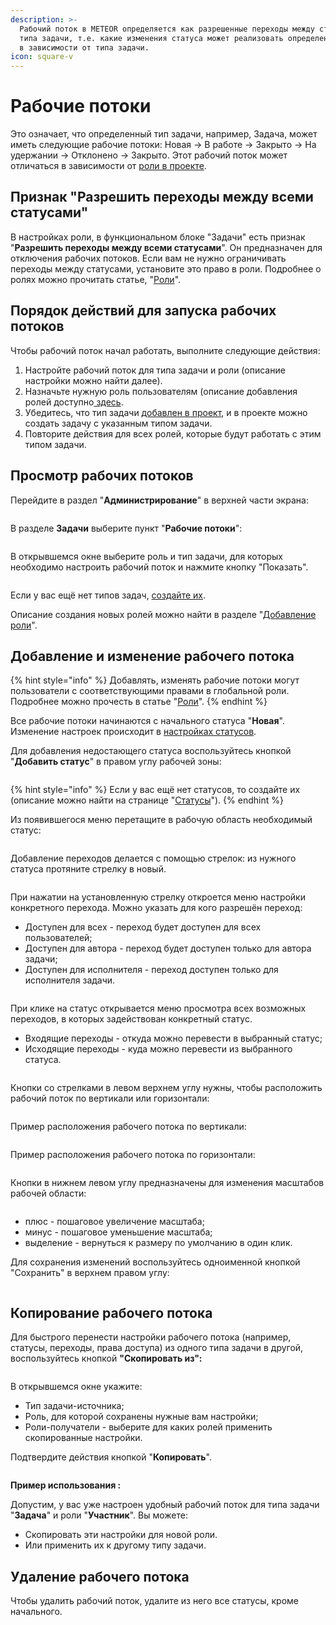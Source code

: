 ```yaml
---
description: >-
  Рабочий поток в METEOR определяется как разрешенные переходы между статусами у
  типа задачи, т.е. какие изменения статуса может реализовать определенная роль
  в зависимости от типа задачи.
icon: square-v
---
```


# Рабочие потоки

Это означает, что определенный тип задачи, например, Задача, может иметь следующие рабочие потоки: Новая -> В работе -> Закрыто -> На удержании -> Отклонено -> Закрыто. Этот рабочий поток может отличаться в зависимости от [роли в проекте](../polzovateli-zapolniteli-i-gruppy/roli-i-prava/roli.md).

## Признак "Разрешить переходы между всеми статусами"

В настройках роли, в функциональном блоке "Задачи" есть признак "**Разрешить переходы между всеми статусами**". Он предназначен для отключения рабочих потоков. Если вам не нужно ограничивать переходы между статусами, установите это право в роли. Подробнее о ролях можно прочитать статье, "[Роли](../polzovateli-zapolniteli-i-gruppy/roli-i-prava/roli.md)".&#x20;

## Порядок действий для запуска рабочих потоков

Чтобы рабочий поток начал работать, выполните следующие действия:

1. Настройте рабочий поток для типа задачи и роли (описание настройки можно найти далее).
2. Назначьте нужную роль пользователям (описание добавления ролей доступно[ здесь](../polzovateli-zapolniteli-i-gruppy/roli-i-prava/roli.md#prosmotr-rolei).
3. Убедитесь, что тип задачи [добавлен в проект](../../rukovodstvo-polzovatelya/proekty/nastroiki-proekta.md#tipy-zadach), и в проекте можно создать задачу с указанным типом задачи.&#x20;
4. Повторите действия для всех ролей, которые будут работать с этим типом задачи.

## Просмотр рабочих потоков

Перейдите в раздел "**Администрирование**" в верхней части экрана:

<figure><img src="../../.gitbook/assets/image (979).png" alt=""><figcaption></figcaption></figure>

В разделе **Задачи** выберите пункт "**Рабочие потоки**":

<figure><img src="../../.gitbook/assets/image (614).png" alt=""><figcaption></figcaption></figure>

В открывшемся окне выберите роль и тип задачи, для которых необходимо настроить рабочий поток и нажмите кнопку "Показать".

<figure><img src="../../.gitbook/assets/image (153).png" alt=""><figcaption></figcaption></figure>

Если у вас ещё нет типов задач, [создайте их](tipy-zadach.md).

Описание создания новых ролей можно найти в разделе "[Добавление роли](../polzovateli-zapolniteli-i-gruppy/roli-i-prava/roli.md#dobavlenie-roli)".

## Добавление и изменение рабочего потока

{% hint style="info" %}
Добавлять, изменять рабочие потоки могут пользователи с соответствующими правами в глобальной роли. Подробнее можно прочесть в статье "[Роли](../polzovateli-zapolniteli-i-gruppy/roli-i-prava/roli.md)".
{% endhint %}

Все рабочие потоки начинаются с начального статуса "**Новая**". Изменение настроек происходит в [настройках статусов](statusy.md#prosmotr-statusov).

Для добавления недостающего статуса воспользуйтесь кнопкой "**Добавить статус**" в правом углу рабочей зоны:

<figure><img src="../../.gitbook/assets/image (625).png" alt=""><figcaption></figcaption></figure>

{% hint style="info" %}
Если у вас ещё нет статусов, то создайте их (описание можно найти на странице "[Статусы](statusy.md)").
{% endhint %}

Из появившегося меню перетащите в рабочую область необходимый статус:

<figure><img src="../../.gitbook/assets/image (154).png" alt=""><figcaption></figcaption></figure>

Добавление переходов делается с помощью стрелок: из нужного статуса протяните стрелку в новый.

<figure><img src="../../.gitbook/assets/image (155).png" alt=""><figcaption></figcaption></figure>

При нажатии на установленную стрелку откроется меню настройки конкретного перехода. Можно указать для кого разрешён переход:

* Доступен для всех - переход будет доступен для всех пользователей;
* Доступен для автора - переход будет доступен только для автора задачи;
* Доступен для исполнителя - переход доступен только для исполнителя задачи.

<figure><img src="../../.gitbook/assets/image (156).png" alt=""><figcaption></figcaption></figure>

При клике на статус открывается меню просмотра всех возможных переходов, в которых задействован конкретный статус.

* Входящие переходы - откуда можно перевести в выбранный статус;
* Исходящие переходы - куда можно перевести из выбранного статуса.

<figure><img src="../../.gitbook/assets/image (157).png" alt=""><figcaption></figcaption></figure>

Кнопки со стрелками в левом верхнем углу нужны, чтобы расположить рабочий поток по вертикали или горизонтали:

<figure><img src="../../.gitbook/assets/image (158).png" alt=""><figcaption></figcaption></figure>

Пример расположения рабочего потока по вертикали:

<figure><img src="../../.gitbook/assets/image (159).png" alt=""><figcaption></figcaption></figure>

Пример расположения рабочего потока по горизонтали:

<figure><img src="../../.gitbook/assets/image (160).png" alt=""><figcaption></figcaption></figure>

Кнопки в нижнем левом углу предназначены для изменения масштабов рабочей области:

<figure><img src="../../.gitbook/assets/image (161).png" alt=""><figcaption></figcaption></figure>

* плюс - пошаговое увеличение масштаба;
* минус - пошаговое уменьшение масштаба;
* выделение - вернуться к размеру по умолчанию в один клик.

Для сохранения изменений воспользуйтесь одноименной кнопкой "Сохранить" в верхнем правом углу:

<figure><img src="../../.gitbook/assets/image (626).png" alt=""><figcaption></figcaption></figure>

## Копирование рабочего потока

Для быстрого перенести настройки рабочего потока (например, статусы, переходы, права доступа) из одного типа задачи в другой, воспользуйтесь кнопкой **"Скопировать из":**

<figure><img src="../../.gitbook/assets/image (1043).png" alt=""><figcaption></figcaption></figure>

В открывшемся окне укажите:

* Тип задачи-источника;
* Роль, для которой сохранены нужные вам настройки;
* Роли-получатели - выберите для каких ролей применить скопированные настройки.

Подтвердите действия кнопкой "**Копировать**".

<figure><img src="../../.gitbook/assets/image (1044).png" alt=""><figcaption></figcaption></figure>

**Пример использования :**

Допустим, у вас уже настроен удобный рабочий поток для типа задачи "**Задача**" и роли "**Участник**". Вы можете:

* Скопировать эти настройки для новой роли.
* Или применить их к другому типу задачи.

## Удаление рабочего потока

Чтобы удалить рабочий поток, удалите из него все статусы, кроме начального.
